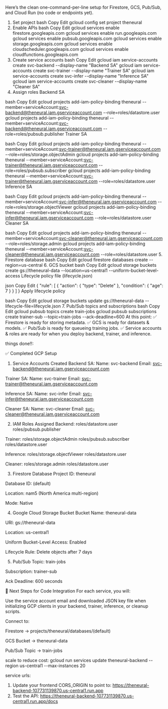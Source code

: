 Here’s the clean one-command-per-line setup for Firestore, GCS, Pub/Sub, and Cloud Run (no code or endpoints yet).

1. Set project
bash
Copy
Edit
gcloud config set project theneural
2. Enable APIs
bash
Copy
Edit
gcloud services enable firestore.googleapis.com
gcloud services enable run.googleapis.com
gcloud services enable pubsub.googleapis.com
gcloud services enable storage.googleapis.com
gcloud services enable cloudscheduler.googleapis.com
gcloud services enable cloudfunctions.googleapis.com
3. Create service accounts
bash
Copy
Edit
gcloud iam service-accounts create svc-backend --display-name "Backend SA"
gcloud iam service-accounts create svc-trainer --display-name "Trainer SA"
gcloud iam service-accounts create svc-infer --display-name "Inference SA"
gcloud iam service-accounts create svc-cleaner --display-name "Cleaner SA"
4. Assign roles
Backend SA

bash
Copy
Edit
gcloud projects add-iam-policy-binding theneural --member=serviceAccount:svc-backend@theneural.iam.gserviceaccount.com --role=roles/datastore.user
gcloud projects add-iam-policy-binding theneural --member=serviceAccount:svc-backend@theneural.iam.gserviceaccount.com --role=roles/pubsub.publisher
Trainer SA

bash
Copy
Edit
gcloud projects add-iam-policy-binding theneural --member=serviceAccount:svc-trainer@theneural.iam.gserviceaccount.com --role=roles/storage.objectAdmin
gcloud projects add-iam-policy-binding theneural --member=serviceAccount:svc-trainer@theneural.iam.gserviceaccount.com --role=roles/pubsub.subscriber
gcloud projects add-iam-policy-binding theneural --member=serviceAccount:svc-trainer@theneural.iam.gserviceaccount.com --role=roles/datastore.user
Inference SA

bash
Copy
Edit
gcloud projects add-iam-policy-binding theneural --member=serviceAccount:svc-infer@theneural.iam.gserviceaccount.com --role=roles/storage.objectViewer
gcloud projects add-iam-policy-binding theneural --member=serviceAccount:svc-infer@theneural.iam.gserviceaccount.com --role=roles/datastore.user
Cleaner SA

bash
Copy
Edit
gcloud projects add-iam-policy-binding theneural --member=serviceAccount:svc-cleaner@theneural.iam.gserviceaccount.com --role=roles/storage.admin
gcloud projects add-iam-policy-binding theneural --member=serviceAccount:svc-cleaner@theneural.iam.gserviceaccount.com --role=roles/datastore.user
5. Firestore database
bash
Copy
Edit
gcloud firestore databases create --region=us-central
6. GCS bucket
bash
Copy
Edit
gcloud storage buckets create gs://theneural-data --location=us-central1 --uniform-bucket-level-access
Lifecycle policy file (lifecycle.json)

json
Copy
Edit
{
  "rule": [
    {
      "action": { "type": "Delete" },
      "condition": { "age": 7 }
    }
  ]
}
Apply lifecycle policy

bash
Copy
Edit
gcloud storage buckets update gs://theneural-data --lifecycle-file=lifecycle.json
7. Pub/Sub topics and subscriptions
bash
Copy
Edit
gcloud pubsub topics create train-jobs
gcloud pubsub subscriptions create trainer-sub --topic=train-jobs --ack-deadline=600
At this point:
✅ Firestore is ready for storing metadata.
✅ GCS is ready for datasets & models.
✅ Pub/Sub is ready for queueing training jobs.
✅ Service accounts & roles are ready for when you deploy backend, trainer, and inference.




things done!!:


✅ Completed GCP Setup
1. Service Accounts Created
Backend SA:
Name: svc-backend
Email: svc-backend@theneural.iam.gserviceaccount.com

Trainer SA:
Name: svc-trainer
Email: svc-trainer@theneural.iam.gserviceaccount.com

Inference SA:
Name: svc-infer
Email: svc-infer@theneural.iam.gserviceaccount.com

Cleaner SA:
Name: svc-cleaner
Email: svc-cleaner@theneural.iam.gserviceaccount.com

2. IAM Roles Assigned
Backend:
roles/datastore.user
roles/pubsub.publisher

Trainer:
roles/storage.objectAdmin
roles/pubsub.subscriber
roles/datastore.user

Inference:
roles/storage.objectViewer
roles/datastore.user

Cleaner:
roles/storage.admin
roles/datastore.user

3. Firestore Database
Project ID: theneural

Database ID: (default)

Location: nam5 (North America multi-region)

Mode: Native

4. Google Cloud Storage Bucket
Bucket Name: theneural-data

URI: gs://theneural-data

Location: us-central1

Uniform Bucket-Level Access: Enabled

Lifecycle Rule: Delete objects after 7 days

5. Pub/Sub
Topic: train-jobs

Subscription: trainer-sub

Ack Deadline: 600 seconds

📌 Next Steps for Code Integration
For each service, you will:

Use the service account email and downloaded JSON key file when initializing GCP clients in your backend, trainer, inference, or cleanup scripts.

Connect to:

Firestore → projects/theneural/databases/(default)

GCS Bucket → theneural-data

Pub/Sub Topic → train-jobs




scale to reduce cost:
gcloud run services update theneural-backend --region us-central1 --max-instances 20


service urls:

  1. Update your frontend CORS_ORIGIN to point to: https://theneural-backend-107731139870.us-central1.run.app
   2. Test the API: https://theneural-backend-107731139870.us-central1.run.app/docs